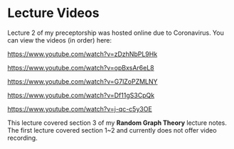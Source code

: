 # Lecture Videos

Lecture 2 of my preceptorship was hosted online due to Coronavirus. You can view the videos (in order) here:

https://www.youtube.com/watch?v=zDzhNbPL9Hk

https://www.youtube.com/watch?v=opBxsAr6eL8 

https://www.youtube.com/watch?v=G7lZoPZMLNY 

https://www.youtube.com/watch?v=Df11gS3CpQk 

https://www.youtube.com/watch?v=j-qc-c5y3OE 

This lecture covered section 3 of my **Random Graph Theory** lecture notes. The first lecture covered section 1~2 and currently does not offer video recording. 
